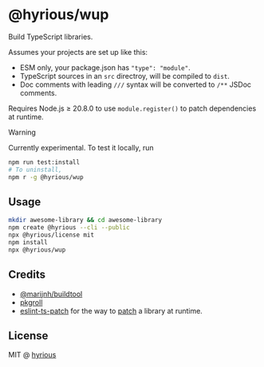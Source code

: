 # @hyrious/wup

Build TypeScript libraries.

Assumes your projects are set up like this:

- ESM only, your package.json has `"type": "module"`.
- TypeScript sources in an `src` directroy, will be compiled to `dist`.
- Doc comments with leading `///` syntax will be converted to `/**` JSDoc comments.

Requires Node.js &ge; 20.8.0 to use `module.register()` to patch dependencies at runtime.

> [!WARNING]
> Currently experimental. To test it locally, run
> ```sh
> npm run test:install
> # To uninstall,
> npm r -g @hyrious/wup
> ```

## Usage

```sh
mkdir awesome-library && cd awesome-library
npm create @hyrious --cli --public
npx @hyrious/license mit
npm install
npx @hyrious/wup
```

## Credits

- [@marijnh/buildtool](https://github.com/marijnh/buildtool)
- [pkgroll](https://github.com/privatenumber/pkgroll)
- [eslint-ts-patch](https://github.com/antfu/eslint-ts-patch) for the way to [patch](https://github.com/antfu/eslint-ts-patch/blob/main/lib/register.js) a library at runtime.

## License

MIT @ [hyrious](https://github.com/hyrious)
